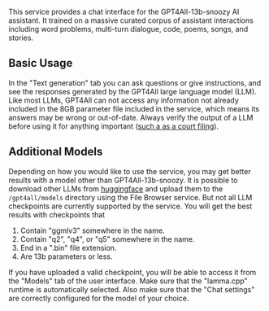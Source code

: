 This service provides a chat interface for the GPT4All-13b-snoozy AI assistant. It trained on a massive curated corpus of assistant interactions including word problems, multi-turn dialogue, code, poems, songs, and stories.

## Basic Usage

In the "Text generation" tab you can ask questions or give instructions, and see the responses generated by the GPT4All large language model (LLM). Like most LLMs, GPT4All can not access any information not already included in the 8GB parameter file included in the service, which means its answers may be wrong or out-of-date. Always verify the output of a LLM  before using it for anything important ([such a as a court filing](https://apnews.com/article/artificial-intelligence-chatgpt-fake-case-lawyers-d6ae9fa79d0542db9e1455397aef381c)).

## Additional Models

Depending on how you would like to use the service, you may get better results with a model other than GPT4All-13b-snoozy. It is possible to download other LLMs from [huggingface](https://huggingface.co) and upload them to the `/gpt4all/models` directory using the File Browser service. But not all LLM checkpoints are currently supported by the service. You will get the best results with checkpoints that
1. Contain "ggmlv3" somewhere in the name.
2. Contain "q2", "q4", or "q5" somewhere in the name.
3. End in a ".bin" file extension.
4. Are 13b parameters or less.

If you have uploaded a valid checkpoint, you will be able to access it from the "Models" tab of the user interface. Make sure that the "lamma.cpp" runtime is automatically selected. Also make sure that the "Chat settings" are correctly configured for the model of your choice.
